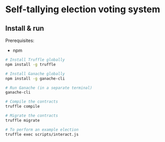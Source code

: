 # Self-tallying election voting system

## Install & run
Prerequisites:
- npm

```bash
# Install Truffle globally
npm install -g truffle

# Install Ganache globally
npm install -g ganache-cli

# Run Ganache (in a separate terminal)
ganache-cli

# Compile the contracts
truffle compile

# Migrate the contracts
truffle migrate

# To perform an example election
truffle exec scripts/interact.js
```